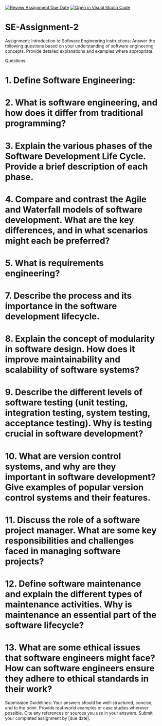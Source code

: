 [![Review Assignment Due Date](https://classroom.github.com/assets/deadline-readme-button-24ddc0f5d75046c5622901739e7c5dd533143b0c8e959d652212380cedb1ea36.svg)](https://classroom.github.com/a/-ucQIGTc)
[![Open in Visual Studio Code](https://classroom.github.com/assets/open-in-vscode-718a45dd9cf7e7f842a935f5ebbe5719a5e09af4491e668f4dbf3b35d5cca122.svg)](https://classroom.github.com/online_ide?assignment_repo_id=15204213&assignment_repo_type=AssignmentRepo)
# SE-Assignment-2
Assignment: Introduction to Software Engineering
Instructions:
Answer the following questions based on your understanding of software engineering concepts. Provide detailed explanations and examples where appropriate.

Questions:
# 1. Define Software Engineering:

# 2.  What is software engineering, and how does it differ from traditional programming?



#  3. Explain the various phases of the Software Development Life Cycle. Provide a brief description of each phase.

#  4. Compare and contrast the Agile and Waterfall models of software development. What are the key differences, and in what scenarios might each be preferred?

#  5. What is requirements engineering? 


# 7. Describe the process and its importance in the software development lifecycle.

# 8. Explain the concept of modularity in software design. How does it improve maintainability and scalability of software systems?


# 9. Describe the different levels of software testing (unit testing, integration testing, system testing, acceptance testing). Why is testing crucial in software development?

# 10. What are version control systems, and why are they important in software development? Give examples of popular version control systems and their features.

# 11. Discuss the role of a software project manager. What are some key responsibilities and challenges faced in managing software projects?

# 12. Define software maintenance and explain the different types of maintenance activities. Why is maintenance an essential part of the software lifecycle?

# 13. What are some ethical issues that software engineers might face? How can software engineers ensure they adhere to ethical standards in their work?




Submission Guidelines:
Your answers should be well-structured, concise, and to the point.
Provide real-world examples or case studies wherever possible.
Cite any references or sources you use in your answers.
Submit your completed assignment by [due date].
